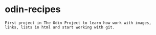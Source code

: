 # odin-recipes
    First project in The Odin Project to learn how work with images, links, lists in html and start working with git. 
    
